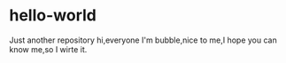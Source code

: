 # hello-world
Just another repository
hi,everyone I'm bubble,nice to me,I hope you can know me,so I wirte it.
